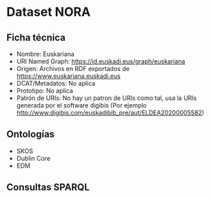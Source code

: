 # Dataset NORA

## Ficha técnica

* Nombre: Euskariana
* URI Named Graph: https://id.euskadi.eus/graph/​​​​​​​euskariana
* Origen: Archivos en RDF exportados de https://www.euskariana.euskadi.eus
* DCAT/Metadatos: No aplica
* Prototipo: No aplica
* Patrón de URIs: No hay un patron de URIs como tal, usa la URIs generada por el software digibis (Por ejemplo http://www.digibis.com/euskadibib_pre/aut/ELDEA20200005582)

## Ontologías

* SKOS
* Dublin Core
* EDM

## Consultas SPARQL

